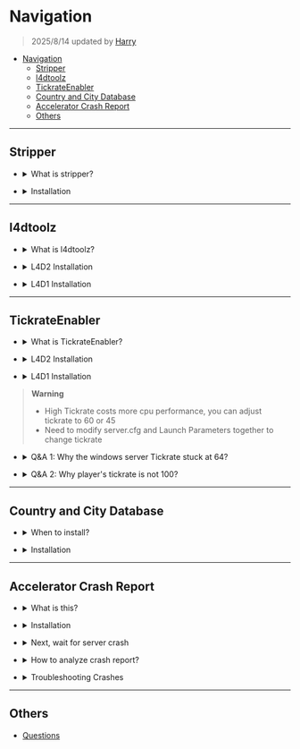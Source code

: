 # Navigation
> 2025/8/14 updated by [Harry](https://steamcommunity.com/profiles/76561198026784913)
- [Navigation](#navigation)
	- [Stripper](#stripper)
	- [l4dtoolz](#l4dtoolz)
	- [TickrateEnabler](#tickrateenabler)
	- [Country and City Database](#country-and-city-database)
	- [Accelerator Crash Report](#accelerator-crash-report)
	- [Others](#others)

- - - -
## Stripper
* <details><summary>What is stripper?</summary>

	* Build the map by yourself
		* [Unlimited-Map](https://github.com/fbef0102/L4D2-Unlimited-Map)
		* [Video](https://www.youtube.com/watch?v=I_-QSn8F8Cs)
	* Modify, add, delete obstacle, propsm weapons on the map, and even create horde event
		* [l4d2_spawn_props](https://github.com/fbef0102/L4D1_2-Plugins/tree/master/l4d2_spawn_props)
		* [Map Modify](https://github.com/fbef0102/L4D2-Unlimited-Map#modify--%E5%85%B6%E4%BB%96%E4%BF%AE%E6%94%B9)
</details>

* <details><summary>Installation</summary>

	1. Go to [Stripper:Source](https://forums.alliedmods.net/showthread.php?t=39439) and click SNAPSHOTS
	<br/>![image](image/1.jpg)

	2. Search the latest version and download files depending on your system
	<br/>![image](image/2.jpg)

	3. Unzip all files to your server same folder, press yes if ask override. You will have ```stripper``` folder in addons folder
	<br/>![image](image/3.jpg)

	4. Restart Server, type ```stripper_version``` in serve console
		```php
		] stripper_version
		"stripper_version" = "1.2.2"
		notify singleplayer replicated
		- Stripper Version
		```
</details>

- - - -
## l4dtoolz
* <details><summary>What is l4dtoolz?</summary>

	* To unlock server slots limit, you can have 8+ players in your server
		<br/>![image](image/4.jpg)
	* Max slot limit is 31 in left4dead 1/2
		* [l4dmultislots](https://github.com/fbef0102/L4D1_2-Plugins/tree/master/l4dmultislots)
		* [8+ Survivors In Coop](/Tutorial_教學區/English/Game/L4D2/8%2B_Survivors_In_Coop)
</details>

* <details><summary>L4D2 Installation</summary>

	1. Go to [l4dtoolz](https://github.com/lakwsh/l4dtoolz/releases) and download files
	<br/>![image](image/5.jpg)

	2. Unzip all files to your server addons folder, press yes if ask override. You will have ```l4dtoolz``` files in addons folder
	<br/>![image](image/6.jpg)

	3. Write down the following cvars
		* (Dedicated server) in ```cfg/server.cfg``` (🟥if file doesn't exist, create it🟥)
			```php
			// This cvar from l4dtoolz extension: github.com/lakwsh/l4dtoolz
			// Max. clients/players, how many real players + bots allowed in server
			// Do not modify value (max: 31)
			// Also write in server launch parameter
			sv_setmax 31

			// How many real players can join server (Not including AI Bots)
			// Free to modify value (1~31)
			sv_maxplayers 18

			// "maximum players" number that's visible to people in the server browser and server queries
			// Suggest to set the same number as sv_maxplayers
			sv_visiblemaxplayers 18

			// If 0, Allow to join server via matchmaking lobby, connect, or server list
			// If 0, server has reserve match system when from lobby only
			// If 0, Allow to change sv_cheats to 1 anytime
			// If 1, Allow to join this server only when server is reserved
			// If 1, server has reserve match system no matter how players join server 
			// If 1, Not allow to change sv_cheats to 1
			sv_allow_lobby_connect_only 1

			// This cvar from l4dtoolz extension: github.com/lakwsh/l4dtoolz
			// If 1, force sv_allow_lobby_connect_only to be 0
			// If 1, no reserved cookie + don't reply reservation request form lobby
			sv_force_unreserved 0

			// This cvar from l4dtoolz extension: github.com/lakwsh/l4dtoolz
			// 1=bypass SteamID verification, 0=Off
			// This feature can alleviate the No Steam logon (code 6) issue (only for players who enter while the feature is enabled).
			// Enabling this feature will weaken server security, and Family Sharing functionality will be disabled.
			// Note: Enabling this feature will cause abnormal A2S_INFO results, which can be fixed with this plugin: github.com/lakwsh/l4d2_vomit_fix/blob/master/l4d2_a2s_fix.sp
			// Note: Enabling this feature will cause SteamWorks extension not working
			sv_steam_bypass 1

			// This cvar from l4dtoolz extension: github.com/lakwsh/l4dtoolz
			// 1=Activating this function can completely prohibit family shared accounts (alt accounts) from entering the server, 0=Off
			sv_anti_sharing 0
			```
		* (Listen Server) In ```cfg/listenserver.cfg``` if (🟥if file doesn't exist, create it🟥)
			```php
			// How many real players can join server (Not including AI Bots)
			// Free to modify value (1~8)
			sv_maxplayers 8

			// Maximum players" number that's visible to people in the server browser and server queries
			// Suggest to set the same number as sv_maxplayers
			sv_visiblemaxplayers 8
			```

	4. By default, the game engine only allow 18 max players. To change max clients
		* (Dedicated server) If using launch panel/software tool/linux system, please input launch parameter ```+sv_setmax 31```
		<br/>![image](image/7.jpg)
		<br/>![image](image/8.jpg)
		* (Listen Server) Launch options ```+sv_setmax 31```
		<br/>![image](image/9.jpg)
		* 🟥 sv_setmax and sv_maxplayers are different
			* sv_setmax = Max Real players + AI Bots allowed in server
			* sv_maxplayers = How many real players can join server (Not including AI Bots)
		* 🟥 Server would crash if set over 31 Max. players

	5. Restart Server
		* Type ```plugin_print``` in server console. If it doesn't show, that means not install correctly
			```php
			] plugin_print
			Loaded plugins:
			0:      "L4DToolZ v2.4.0, https://github.com/lakwsh/l4dtoolz"
			```
		* Type ```maxplayers``` in server console. If "maxplayers" number is not 31, that means not install correctly or l4dtoolz version is old
			```php
			] maxplayers
			"maxplayers" is "31"
			```

	6. Install plugin
		* (Dedicated server) [l4d_unreservelobby](https://github.com/fbef0102/L4D1_2-Plugins/tree/master/l4d_unreservelobby): Removes lobby reservation when server is full, allow 9+ players to join server
		* (Dedicated server) [l4d2_a2s_fix](https://github.com/lakwsh/l4d2_vomit_fix): Patches A2S_INFO issue (Only when sv_steam_bypass is 1)
		* [l4d2_vomit_fix](https://github.com/lakwsh/l4d2_vomit_fix): Patches Boomer Vomit behavior to fix an issue where vomit range scaled inversely with tickrate.
</details>

* <details><summary>L4D1 Installation</summary>

	1. Go to [l4dtoolz](https://github.com/accelerator74/l4dtoolz/releases) and download files depending on your game and system
		* win: windows system
		* linux: linux system newer version
		* oldlinux: linux system older version
		<br/>![image](image/10.jpg)

	2. Unzip all files to your server same folder, press yes if ask override. You will have ```l4dtoolz``` folder in addons folder
	<br/>![image](image/11.jpg)

	3. Write down the following cvars
		* (Dedicated server) in ```cfg/server.cfg``` (🟥if file doesn't exist, create it🟥)
			```php
			// How many real players can join server (Not including AI Bots)
			// Free to modify value (1~31)
			sv_maxplayers 18

			// Maximum players" number that's visible to people in the server browser and server queries
			// Suggest to set the same number as sv_maxplayers
			sv_visiblemaxplayers 18

			//If 0, Allow to join server via matchmaking lobby, connect, or server list
			//If 0, server has reserve match system when from lobby only
			//If 0, Allow to change sv_cheats to 1 anytime
			//If 1, Allow to join this server from matchmaking lobby only
			//If 1, server has reserve match system no matter how players join server 
			//If 1, Not allow to change sv_cheats to 1
			sv_allow_lobby_connect_only 1

			//This cvar from l4dtoolz extension
			//If 1, force sv_allow_lobby_connect_only to be 0
			//If 1, no reserved cookie + don't reply reservation request form lobby
			sv_force_unreserved 0
			```
		* (Listen Server) In ```cfg/listenserver.cfg``` if (🟥if file doesn't exist, create it🟥)
			```php
			// How many real players can join server (Not including AI Bots)
			// Free to modify value (1~8)
			sv_maxplayers 8

			// Maximum players" number that's visible to people in the server browser and server queries
			// Suggest to set the same number as sv_maxplayers
			sv_visiblemaxplayers 8
			```

	4. By default, the game engine only allow 18 max players. To change max clients
		* (Dedicated server) If using launch panel/software tool/linux system, please input launch parameter ```-maxplayers 31```
		<br/>![image](image/12.jpg)
		<br/>![image](image/13.jpg)
		* (Listen Server) Launch options ```-maxplayers 31```
		<br/>![image](image/14.jpg)
		* 🟥 maxplayers and sv_maxplayers are different
			* maxplayers = Max Real players + AI Bots allowed in server
			* sv_maxplayers = How many real players can join server (Not including AI Bots)
		* 🟥 Server would crash if set over 31 Max. players

	5. Restart Server
		* Type ```meta list``` in server console. If it doesn't show, that means not install correctly
			```php
			] meta list
			Listing 11 plugins:
			[04] L4DToolZ (2.0.1) by Accelerator, Ivailosp
			```
		* Type ```maxplayers``` in server console. If "maxplayers" number is not 31, that means not install correctly or l4dtoolz version is old
			```php
			] maxplayers
			"maxplayers" is "31"
			```

	6. Install plugin
		* (Dedicated server) [l4d_unreservelobby](https://github.com/fbef0102/L4D1_2-Plugins/tree/master/l4d_unreservelobby): Removes lobby reservation when server is full, allow 9+ players to join server
</details>

- - - -
## TickrateEnabler
* <details><summary>What is TickrateEnabler?</summary>

	* To unlock server tickrate limit, up to 100 tickrate
		* If you don't know tickrate, please google it
		* Tickrate = Server fps
	* High Tickrate costs more cpu performance
</details>

* <details><summary>L4D2 Installation</summary>

	1. Go to [l4dtoolz](https://github.com/lakwsh/l4dtoolz/releases) and download files
		* This version of l4dtoolz includes the functions to unlock server max players and tickrates
		<br/>![image](image/5.jpg)

	2. Unzip all files to your server addons folder, press yes if ask override. You will have ```l4dtoolz``` files in addons folder
	<br/>![image](image/6.jpg)

	3. Write down the following cvars in cfg/server.cfg
		* If you don't have server.cfg, then create it
			```php
			// 100 Tickrate, free to modify value
			sm_cvar sv_minrate 				"100000" 	// tickrate * 1000
			sm_cvar sv_maxrate 				"100000" 	// tickrate * 1000
			sm_cvar sv_minupdaterate 		"101"	 	// tickrate +1
			sm_cvar sv_maxupdaterate 		"101"		// tickrate +1
			sm_cvar sv_mincmdrate 			"101"		// tickrate +1
			sm_cvar sv_maxcmdrate 			"101"		// tickrate +1
			sm_cvar rate					"100000" 	// tickrate * 1000
			sm_cvar net_splitpacket_maxrate "50000" 	// (tickrate÷2) * 1000
			sm_cvar fps_max					"0"
			```
	
	4. Input the Launch Parameters
		* (Dedicated server) Launch Parameters ```-tickrate 100```
		<br/>![image](image/15.jpg)
		* (Listen Server) Launch options```-tickrate 100```
		<br/>![image](image/16.jpg)
		
	5. Restart Server, type ```plugin_print``` in serve console
		* This version of l4dtoolz includes the functions to unlock server max players and tickrates
			```php
			] plugin_print
			Loaded plugins:
			0:      "L4DToolZ v2.4.0, https://github.com/lakwsh/l4dtoolz"
			```

	6. Join server, open game console and type ```net_graph 4```, you will see the network usage graph on your screen, make sure tickrate is 100
	<br/>![image](image/17.jpg)

	7. Install plugin
		* [l4d2_vomit_fix](https://github.com/lakwsh/l4d2_vomit_fix): Patches Boomer Vomit behavior to fix an issue where vomit range scaled inversely with tickrate.
</details>

* <details><summary>L4D1 Installation</summary>

	1. Go to [Tickrate-Enabler](https://github.com/accelerator74/Tickrate-Enabler/releases) and download files depending on your game and system
	<br/>![image](image/18.jpg)

	2. Unzip all files to your server same folder, press yes if ask override. You will have ```tickrate_enabler``` folder in addons folder
	<br/>![image](image/19.jpg)

	3. Write down the following cvars in cfg/server.cfg
		* If you don't have server.cfg, then create it
		```php
		// 100 Tickrate, free to modify value
		sm_cvar sv_minrate 				"100000" 	// tickrate * 1000
		sm_cvar sv_maxrate 				"100000" 	// tickrate * 1000
		sm_cvar sv_minupdaterate 		"101"	 	// tickrate +1
		sm_cvar sv_maxupdaterate 		"101"		// tickrate +1
		sm_cvar sv_mincmdrate 			"101"		// tickrate +1
		sm_cvar sv_maxcmdrate 			"101"		// tickrate +1
		sm_cvar rate					"100000" 	// tickrate * 1000
		sm_cvar net_splitpacket_maxrate "50000" 	// (tickrate÷2) * 1000
		sm_cvar fps_max					"0"
		```
	
	4. Input the Launch Parameters
		* (Dedicated server) Launch Parameters ```-tickrate 100```
		<br/>![image](image/20.jpg)
		* (Listen Server) Launch options```-tickrate 100```
		<br/>![image](image/16.jpg)
		
	5. Restart Server, type ```plugin_print``` in serve console
		```php
		] plugin_print
		1: 　"Tickrate_Enabler 1.5, ProdigySim"
		```

	6. Join server, open game console and type ```net_graph 4```, you will see the network usage graph on your screen, make sure tickrate is 100
	<br/>![image](image/17.jpg)
</details>

> __Warning__ 
> * High Tickrate costs more cpu performance, you can adjust tickrate to 60 or 45
> * Need to modify server.cfg and Launch Parameters together to change tickrate

* <details><summary>Q&A 1: Why the windows server Tickrate stuck at 64?</summary>

	![image](image/21.jpg)

	* Reason: Windows system problem
	* To Solve: 
		* Method 1：Go complain Microsoft
		* Method 2：Using windows 7 instead
		* Method 3：Using linux server instead
		* Method 4：Connect Server from lobby with ```mm_dedicated_force_servers``` command, it will fix 64 tick issue in windows server
		* Method 5: [Windows Unlock Tool](https://b23.tv/NQxIT55), force to unlock sv
</details>

* <details><summary>Q&A 2: Why player's tickrate is not 100?</summary>

	![image](image/22.jpg)

	* Reason: Limited by your fps, Your in-game fps must be above 100 to enjoy 100 tickrate
	<br/>![image](image/23.jpg)
	* To Solve: 
		* Method 1：Options->Video->Advanved Settings->WAIT FOR VERTICAL SYNC "Disabled", Unlock fps limit
		<br/>![image](image/24.jpg)
		* Method 2：Better upgrade Graphics Card (GPU)
</details>

- - - -
## Country and City Database
* <details><summary>When to install?</summary>

	* Plugins that need to retrieve data from client, such as IP, country, region, city.
		* Plugin: [cannounce](https://github.com/fbef0102/L4D1_2-Plugins/tree/master/cannounce)
	* If you have Please geoipcity.ext and geoip2.ext. please REMOVE. They are now included with SourceMod v1.11 or above
</details>

* <details><summary>Installation</summary>

	1. [Register on maxmind.com](https://www.maxmind.com/en/geolite2/signup) to be able to download databases

	2. My Account -> MY ACCOUNT -> GeoIP2/GeoLite2 -> Download Files
	<br/>![image](image/25.jpg)

	3. Seach "GeoLite2 Country" and "GeoLite2 City" -> download databases.
	<br/>![GeoLite2_Country](image/GeoLite2_Country.jpg)
	<br/>![GeoLite2_City](image/GeoLite2_City.jpg)

	4. Put GeoLite2-City.mmdb and GeoLite2-Country.mmdb files to path ```addons/sourcemod/configs/geoip/``` folder
	<br/>![image](image/26.jpg)
</details>

- - - -
## Accelerator Crash Report
* <details><summary>What is this?</summary>

	* When server crash, it uploads the crash reports to a [community-accessible processing backend](https://crash.limetech.org/)
		* Helpful notices with clear information help server owners quickly resolve crash causes
		* Check the crash reports and try to fix or share with others who can fix
	* 🟥 Does not apply to
		* L4D1 linux
		* L4D2 linux and Sourcemod v1.12 or above
</details>

* <details><summary>Installation</summary>

	1. Go to [Accelerator - Crash Reporting That Doesn't Suck](https://forums.alliedmods.net/showthread.php?t=277703) and click Download, download files depending on your system
	<br/>![image](image/27.jpg)
	<br/>![image](image/28.jpg)

	2. Unzip all files to your server same folder
	<br/>![image](image/29.jpg)

	3. Copy the folloing and paste into ```sourcemod/configs/core.cfg```
		* Configuration
			```c
			/**
			* SteamID64 (Community ID) that will have ownership of uploaded crash reports.
			* You can share your crash reports with additional users from the website.
			*
			* If unset, your crash reports will be uploaded anonymously and you will not be
			* able to see all of the information.
			*/
			"MinidumpAccount"	"xxxxxxxxxxxxx"

			/**
			* Controls which binaries will be eligible to be processed for symbols and uploaded.
			* Only modules loaded by the server at the time of the crash can be considered.
			*
			* 0 = Disabled: No binaries will be processed or uploaded.
			* 1 = System Only: Only binaries outside of the game directory (where the srcds binary is).
			* 2 = System + Game: Loaded modules outside of the addons/ directory.
			* 3 = System + Game + Addons: All loaded modules.
			*/
			"MinidumpSymbolUpload"	"3"

			/**
			* Controls whether Accelerator can upload complete module binaries when explicitly requested
			* by the processing server. This also respects the value of the MinidumpSymbolUpload setting.
			*/
			"MinidumpBinaryUpload"	"yes"

			/**
			* Controls whether Accelerator does local processing of crash reports before upload.
			* This should only be changed if local processing causes issues such as crashes,
			* the processing server may reject crash reports that have not been presubmitted.
			*/
			"MinidumpPresubmit"	"yes"

			/**
			* URL to upload crash dumps to. Should not be changed.
			*/
			"MinidumpUrl"	"http://crash.limetech.org/submit"

			/**
			* URL to upload processed symbols to. Should not be changed.
			*/
			"MinidumpSymbolUrl"	"http://crash.limetech.org/symbols/submit"

			/**
			* URL to upload binaries to. Should not be changed.
			*/
			"MinidumpBinaryUrl"	"http://crash.limetech.org/binary/submit"
			```
		* Note that must be inside the "Core"{}, as the image shows
		<br/>![image](image/30.jpg)
	
	4. Change "xxxxxxxxxxxxxxxxx" and write your own steamid 64 in ```core.cfg```
		* [Find steamid 64](https://steamid.io/)
		<br/>![image](image/31.jpg)
		<br/>![image](image/32.jpg)

	5. Restart Server
		* Type ```sm exts list``` in server console. If it doesn't show, that means not install correctly
			```php
			] sm exts list
			Loaded plugins:
			[01] Accelerator (2.x.x-xxxxx): SRCDS Crash Handler
			```
		* There should be a file named ```accelerator.log``` in ```addons\sourcemod\logs``` folder. If it doesn't appear, that means not install correctly (The file is empty)
		<br/>![image](image/33.jpg)
</details>

* <details><summary>Next, wait for server crash</summary>

	1. When server crash, it would start to generate crash report and notify Crash ID
		* You will have the Crash ID in file ```addons\sourcemod\logs\accelerator.log```
		* You will have the Crash ID in file ```addons\sourcemod\logs\errors_xxxx.log```
			```c
			[CRASH] Accelerator uploaded crash dump: Crash ID: WWWWW-YYYY-ZZZZ
			```

	2. Uploads the crash reports to [crash.limetech.org](https://crash.limetech.org/), the processing backend analyses crash reports to extract useful information
		* Type Crash ID
		<br/>![image](image/34.jpg)
		<br/>![image](image/35.jpg)
	
	3. If you want to know more details about crash report
		* Login with steam account
		<br/>![image](image/36.jpg)
		* View Dashboard. If there are no any crash reports on the list, that means the steamid 64 is wrong in ```sourcemod/configs/core.cfg```
		<br/>![image](image/37.jpg)
		<br/>![image](image/38.jpg)
</details>

* <details><summary>How to analyze crash report?</summary>

	1. Please loign with steam account, you can see more details about crash report
	<br/>![image](image/39.jpg)

	2. It's normal that unable to understand the crash report. If understand it, you should be hired by Valve company
	
	3. You can share the crash log with experienced sourcemod programmer or ask for help
		* (Method 1) Share Crash ID
		* (Method 2) Share dashboard with other players, type their steam id 64
		<br/>![image](image/40.jpg)
		<br/>![image](image/41.jpg)
		<br/>![image](image/42.jpg)
</details>

* <details><summary>Troubleshooting Crashes</summary>

	> Try the following steps to reduce the probability of server crash

	1. If you are local server (listen server), please get a dedicated server
		* [Sourcemod does not support listen server](https://wiki.alliedmods.net/Installing_SourceMod_(simple)#Your_Server), can't hold too many mods and plugins

	2. [Update Sourcemod Stable Version](https://www.sourcemod.net/downloads.php?branch=stable)
		<br/>![image](image/43.jpg)

	3. [Update Metamod Stable Version](https://www.metamodsource.net/downloads.php/?branch=stable)
		<br/>![image](image/44.jpg)

	4. Type ```sm plugins list``` to view all plugins
		* Find the original author or the link where you downloaded one by one, and update the plugin if newer version.
		* 🟥 Suggest not using plugins without source code, because if they are broken, there is no way to repair.
		* 🟥 More than ten years old plugins without any update and fix, please remove.
		
	5. Type ```sm exts list``` to view all extensions
		* Find the original author or the link where you downloaded one by one, and update the plugin if newer version.

	6. Check if any ```error_xxx.log``` in ```addons/sourcemod/logs``` folder
		* Please check the file and try to fix the errors it says.
		* Report the errors to the plugin author
		* 🟥 Must fix until no errors

	7. Try to remove plugins until figure out the reason
		* Remove half plugins -> test -> remove half plugins if crash -> test -> remove half plugins if crash -> repeatedly

	8. Try to remove mods or custom maps until figure out the reason
		* I don't recommend using .vpk mods in server.
		* Some weird mods or maps have custom vscript that could interfere the server.
		* Just as bad plugins cause poor performance and crashes, so do bad mods and bad maps.

	9. Let AI help analyze
		* Using ChatGPT Pro
		* AI may not be correct, but better than nothing
		<br/>![image](image/45.jpg)
</details>

- - - -
## Others
* [Questions](/Questions_問題區)





